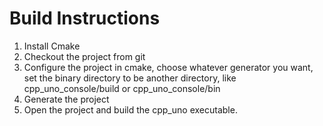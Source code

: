 # Build Instructions
1) Install Cmake
2) Checkout the project from git
3) Configure the project in cmake, choose whatever generator you want, set the binary directory to be another directory, like cpp_uno_console/build or cpp_uno_console/bin
4) Generate the project
5) Open the project and build the cpp_uno executable.

